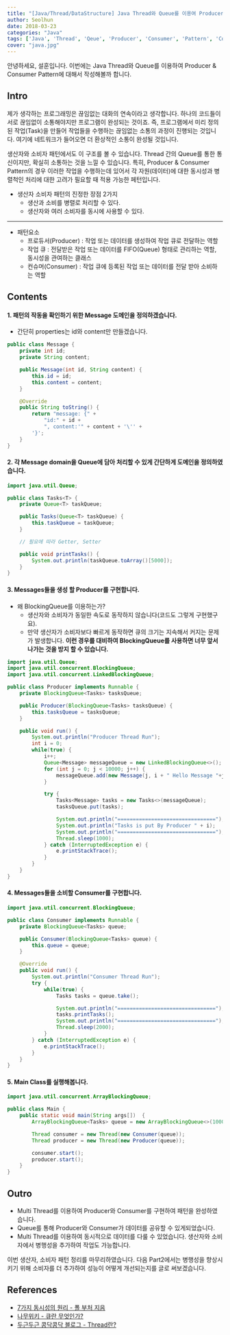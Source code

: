 ```yaml
---
title: "[Java/Thread/DataStructure] Java Thread와 Queue를 이용여 Producer & Consumer 패턴 구현하기: Part1"
author: Seolhun
date: 2018-03-23
categories: "Java"
tags: ['Java', 'Thread', 'Qeue', 'Producer', 'Consumer', 'Pattern', 'Concurrency']
cover: "java.jpg"
---
```


안녕하세요, 설훈입니다.
이번에는 Java Thread와 Queue를 이용하여 Producer & Consumer Pattern에 대해서 작성해볼까 합니다.


## Intro
제가 생각하는 프로그래밍은 끊임없는 대화의 연속이라고 생각합니다. 하나의 코드들이 서로 끊임없이 소통해야지만 프로그램이 완성되는 것이죠.
즉, 프로그램에서 미리 정의된 작업(Task)을 만들어 작업들을 수행하는 끊임없는 소통의 과정이 진행되는 것입니다. 여기에 네트워크가 들어오면 더 환상적인 소통이 완성될 것입니다.

생산자와 소비자 패턴에서도 이 구조를 볼 수 있습니다. Thread 간의 Queue를 통한 통신이지만, 확실히 소통하는 것을 느낄 수 있습니다.
특히, Producer & Consumer Pattern의 경우 이러한 작업을 수행하는데 있어서 각 자원(데이터)에 대한 동시성과 병렬척인 처리에 대한 고려가 필요할 때 적용 가능한 페턴입니다.

- 생산자 소비자 패턴의 진정한 장점 2가지
    - 생산과 소비를 병렬로 처리할 수 있다.
    - 생산자와 여러 소비자를 동시에 사용할 수 있다.

---
- 패턴요소
    - 프로듀서(Producer) : 작업 또는 데이터를 생성하여 작업 큐로 전달하는 역할
    - 작업 큐 : 전달받은 작업 또는 데이터를 FIFO(Queue) 형태로 관리하는 역할, 동시성을 관여하는 클래스
    - 컨슈머(Consumer) : 작업 큐에 등록된 작업 또는 데이터를 전달 받아 소비하는 역할


## Contents
#### 1. 패턴의 작동을 확인하기 위한 Message 도메인을 정의하겠습니다.
- 간단히 properties는 id와 content만 만들겠습니다.

```java
public class Message {
    private int id;
    private String content;

    public Message(int id, String content) {
        this.id = id;
        this.content = content;
    }

    @Override
    public String toString() {
        return "message: {" +
            "id:" + id +
            ", content:'" + content + '\'' +
        '}';
    }
}
```

#### 2. 각 Message domain을 Queue에 담아 처리할 수 있게 간단하게 도메인을 정의하였습니다.

```java
import java.util.Queue;

public class Tasks<T> {
    private Queue<T> taskQueue;

    public Tasks(Queue<T> taskQueue) {
        this.taskQueue = taskQueue;
    }

    // 필요에 따라 Getter, Setter

    public void printTasks() {
        System.out.println(taskQueue.toArray()[5000]);
    }
}

```

#### 3. Messages들을 생성 할 Producer를 구현합니다.
 - 왜 BlockingQueue를 이용하는가?
    - 생산자와 소비자가 동일한 속도로 동작하지 않습니다(코드도 그렇게 구현했구요).
    - 만약 생산자가 소비자보다 빠르게 동작하면 큐의 크기는 지속해서 커지는 문제가 발생합니다. **이런 경우를 대비하여 BlockingQueue를 사용하면 너무 앞서나가는 것을 방지 할 수 있습니다.**

```java
import java.util.Queue;
import java.util.concurrent.BlockingQueue;
import java.util.concurrent.LinkedBlockingQueue;

public class Producer implements Runnable {
    private BlockingQueue<Tasks> tasksQueue;

    public Producer(BlockingQueue<Tasks> tasksQueue) {
        this.tasksQueue = tasksQueue;
    }

    public void run() {
        System.out.println("Producer Thread Run");
        int i = 0;
        while(true) {
            i++;
            Queue<Message> messageQueue = new LinkedBlockingQueue<>();
            for (int j = 0; j < 10000; j++) {
                messageQueue.add(new Message(j, i + " Hello Message "+j));
            }

            try {
                Tasks<Message> tasks = new Tasks<>(messageQueue);
                tasksQueue.put(tasks);

                System.out.println("================================");
                System.out.println("Tasks is put By Producer " + i);
                System.out.println("================================");
                Thread.sleep(1000);
            } catch (InterruptedException e) {
                e.printStackTrace();
            }
        }
    }
}
```

#### 4. Messages들을 소비할 Consumer를 구현합니다.
```java
import java.util.concurrent.BlockingQueue;

public class Consumer implements Runnable {
    private BlockingQueue<Tasks> queue;

    public Consumer(BlockingQueue<Tasks> queue) {
        this.queue = queue;
    }

    @Override
    public void run() {
        System.out.println("Consumer Thread Run");
        try {
            while(true) {
                Tasks tasks = queue.take();

                System.out.println("================================");
                tasks.printTasks();
                System.out.println("================================");
                Thread.sleep(2000);
            }
        } catch (InterruptedException e) {
            e.printStackTrace();
        }
    }
}
```

#### 5. Main Class를 실행해봅니다.
```java
import java.util.concurrent.ArrayBlockingQueue;

public class Main {
    public static void main(String args[])  {
        ArrayBlockingQueue<Tasks> queue = new ArrayBlockingQueue<>(1000);

        Thread consumer = new Thread(new Consumer(queue));
        Thread producer = new Thread(new Producer(queue));

        consumer.start();
        producer.start();
    }
}
```

## Outro
- Multi Thread를 이용하여 Producer와 Consumer를 구현하여 패턴을 완성하였습니다.
- Queue를 통해 Producer와 Consumer가 데이터를 공유할 수 있게되었습니다.
- Multi Thread를 이용하여 동시적으로 데이터를 다룰 수 있었습니다. 생산자와 소비자에서 병행성을 추가하여 작업도 가능합니다.

이번 생산자, 소비자 패턴 정리를 마무리하였습니다.
다음 Part2에서는 병행성을 향상시키기 위해 소비자를 더 추가하여 성능이 어떻게 개선되는지를 글로 써보겠습니다.

## References
- [7가지 동시성의 원리 - 폴 부처 지음](http://www.kyobobook.co.kr/product/detailViewKor.laf?ejkGb=KOR&mallGb=KOR&barcode=9788968482984&orderClick=LAG&Kc=)
- [나무위키 - 큐란 무엇인가?](https://namu.wiki/w/%ED%81%90(%EC%9E%90%EB%A3%8C%EA%B5%AC%EC%A1%B0))
- [두근두근 콩닥콩닥 블로그 - Thread란?](http://knightbw.tistory.com/34)
